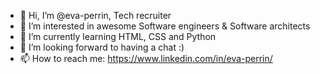 - 👋 Hi, I’m @eva-perrin, Tech recruiter 
- 👀 I’m interested in awesome Software engineers & Software architects
- 🌱 I’m currently learning HTML, CSS and Python
- 💞️ I’m looking forward to having a chat :) 
- 📫 How to reach me: https://www.linkedin.com/in/eva-perrin/

<!---
eva-perrin/eva-perrin is a ✨ special ✨ repository because its `README.md` (this file) appears on your GitHub profile.
You can click the Preview link to take a look at your changes.
--->
